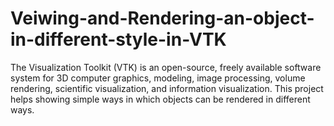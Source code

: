 # Veiwing-and-Rendering-an-object-in-different-style-in-VTK
The Visualization Toolkit (VTK) is an open-source, freely available software system for 3D computer graphics, modeling, image processing, volume rendering, scientific visualization, and information visualization. This project helps showing simple ways in which objects can be rendered in different ways. 

